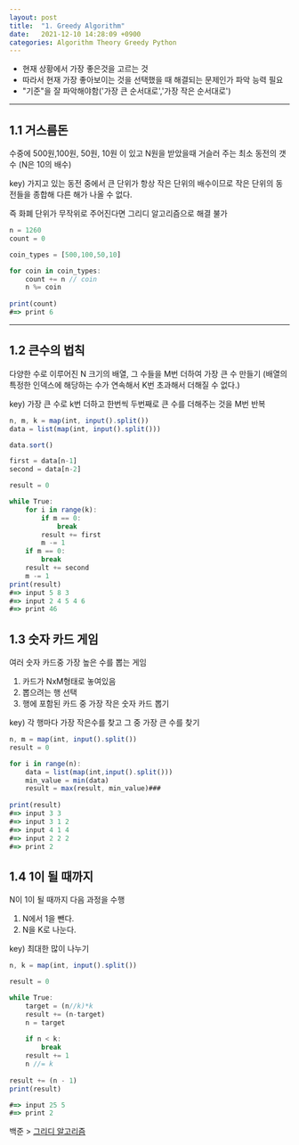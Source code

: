 ```yaml
---
layout: post
title:  "1. Greedy Algorithm"
date:   2021-12-10 14:28:09 +0900
categories: Algorithm Theory Greedy Python
---
```


* 현재 상황에서 가장 좋은것을 고르는 것
* 따라서 현재 가장 좋아보이는 것을 선택했을 때 해결되는 문제인가 파악 능력 필요
* "기준"을 잘 파악해야함('가장 큰 순서대로','가장 작은 순서대로')

***

## 1.1 거스름돈

수중에 500원,100원, 50원, 10원 이 있고 N원을 받았을때 거슬러 주는 최소 동전의 갯수
(N은 10의 배수)

key) 가지고 있는 동전 중에서 큰 단위가 항상 작은 단위의 배수이므로
작은 단위의 동전들을 종합해 다른 해가 나올 수 없다.

즉 화폐 단위가 무작위로 주어진다면 그리디 알고리즘으로 해결 불가

```javascript
n = 1260
count = 0

coin_types = [500,100,50,10]

for coin in coin_types:
    count += n // coin
    n %= coin
    
print(count)
#=> print 6
```

***

## 1.2 큰수의 법칙

다양한 수로 이루어진 N 크기의 배열, 그 수들을 M번 더하여 가장 큰 수 만들기
(배열의 특정한 인덱스에 해당하는 수가 연속해서 K번 초과해서 더해질 수 없다.)

key) 가장 큰 수로 k번 더하고 한번씩 두번째로 큰 수를 더해주는 것을 M번 반복

```javascript
n, m, k = map(int, input().split())
data = list(map(int, input().split()))

data.sort()

first = data[n-1]
second = data[n-2]

result = 0

while True:
    for i in range(k):
        if m == 0:
            break
        result += first
        m -= 1
    if m == 0:
        break
    result += second
    m -= 1
print(result)
#=> input 5 8 3
#=> input 2 4 5 4 6
#=> print 46
```

## 1.3 숫자 카드 게임

여러 숫자 카드중 가장 높은 수를 뽑는 게임

1. 카드가 NxM형태로 놓여있음
2. 뽑으려는 행 선택
3. 행에 포함된 카드 중 가장 작은 숫자 카드 뽑기

key) 각 행마다 가장 작은수를 찾고 그 중 가장 큰 수를 찾기

```javascript
n, m = map(int, input().split())
result = 0

for i in range(n):
    data = list(map(int,input().split()))
    min_value = min(data)
    result = max(result, min_value)###
    
print(result)
#=> input 3 3
#=> input 3 1 2
#=> input 4 1 4
#=> input 2 2 2
#=> print 2
```

## 1.4 1이 될 때까지

N이 1이 될 때까지 다음 과정을 수행

1. N에서 1을 뺀다.
2. N을 K로 나눈다.

key) 최대한 많이 나누기

```javascript
n, k = map(int, input().split())

result = 0

while True:
    target = (n//k)*k
    result += (n-target)
    n = target
    
    if n < k:
        break
    result += 1
    n //= k
    
result += (n - 1)
print(result)

#=> input 25 5
#=> print 2
```

백준 > [그리디 알고리즘][greedy-algorithm]

[greedy-algorithm]: https://marudengi.github.io/algorithm/baekjoon/greedy/python/2021/12/10/BaekJoonGreedy.html